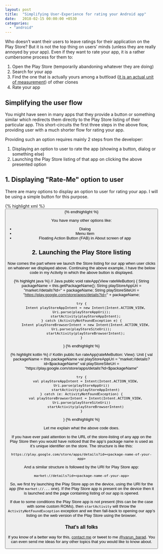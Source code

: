 ```yaml
---
layout: post
title:  "Simplifying User-Experience for rating your Android app"
date:   2018-02-15 00:00:00 +0530
categories: 
  - "android"
---
```

Who doesn’t want their users to leave ratings for their application on the Play Store? But it is not the top thing on users’ minds (unless they are really annoyed by your app). Even if they want to rate your app, it is a rather cumbersome process for them to:

1. Open the Play Store (temporarily abandoning whatever they are doing)
2. Search for your app
3. Find the one that is actually yours among a buttload ([it is an actual unit of measurement][wiktionary-buttload]) of other clones
4. Rate your app

## Simplifying the user flow

You might have seen in many apps that they provide a button or something similar which redirects them directly to the Play Store listing of their particular app. This short-circuits the first three steps in the above flow, providing user with a much shorter flow for rating your app.

Providing such an option requires mainly 2 steps from the developer:

1. Displaying an option to user to rate the app (showing a button, dialog or something else)
2. Launching the Play Store listing of that app on clicking the above presented option

## 1. Displaying "Rate-Me" option to user

There are many options to display an option to user for rating your app. I will be using a simple button for this purpose.

{% highlight xml %}
<Button
    android:id="@+id/button_rateMe"
    android:layout_width="wrap_content"
    android:layout_height="wrap_content"
    android:text="Rate Me!"
    android:onClick="rateApp" />
{% endhighlight %}

You have many other options like:

- Dialog
- Menu item
- Floating Action Button (FAB) in About screen of app

## 2. Launching the Play Store listing

Now comes the part where we launch the Store listing for our app when user clicks on whatever we displayed above. Continuing the above example, I have the below code in my Activity in which the above button is displayed.

{% highlight java %}
// Java
public void rateApp(View rateMeButton) {
    String packageName = this.getPackageName();
    String playStoreAppUri = "market://details?id=" + packageName;
    String playStoreSiteUri = "https://play.google.com/store/apps/details?id=" + packageName;
    
    try {
        Intent playStoreAppIntent = new Intent(Intent.ACTION_VIEW, Uri.parse(playStoreAppUri));
        startActivity(playStoreAppIntent);
    } catch (ActivityNotFoundException e) {
        Intent playStoreBrowserIntent = new Intent(Intent.ACTION_VIEW, Uri.parse(playStoreSiteUri));
        startActivity(playStoreBrowserIntent);
    }
}
{% endhighlight %}

{% highlight kotlin %}
// Kotlin
public fun rateApp(rateMeButton: View): Unit {
    val packageName = this.packageName
    val playStoreAppUri = "market://details?id=$packageName"
    val playStoreSiteUri = "https://play.google.com/store/apps/details?id=$packageName"
    
    try {
        val playStoreAppIntent = Intent(Intent.ACTION_VIEW, Uri.parse(playStoreAppUri))
        startActivity(playStoreAppIntent)
    } catch (e: ActivityNotFoundException) {
        val playStoreBrowserIntent = Intent(Intent.ACTION_VIEW, Uri.parse(playStoreSiteUri))
        startActivity(playStoreBrowserIntent)
    }
}
{% endhighlight %}

Let me explain what the above code does.

If you have ever paid attention to the URL of the store-listing of any app on the Play Store then you would have noticed that the app’s package name is used as it’s unique identifier on the store. The structure is like this:

`https://play.google.com/store/apps/details?id=<package-name-of-your-app>`

And a similar structure is followed by the URI for Play Store app:

`market://details?id=<package-name-of-your-app>`

So, we first try launching the Play Store app on the device, using the URI for the app (the `market://...` one). If the Play Store app is present on the device then it is launched and the page containing listing of our app is opened.
                                                                                                                 
If due to some conditions the Play Store app is not present (this can be the case with some custom ROMs), then `startActivity` will throw the `ActivityNotFoundException` exception and we then fall-back to opening our app’s listing on the web version of the Play Store using the browser.

### That's all folks

If you know of a better way for this, [contact me][varun-contact] or tweet to me [@varun_barad][varun-twitter]. You can even send me ideas for any other topics that you would like to know about.

[varun-contact]: https://varunbarad.com/contact
[varun-twitter]: https://twitter.com/varun_barad
[wiktionary-buttload]: https://en.wiktionary.org/wiki/buttload

